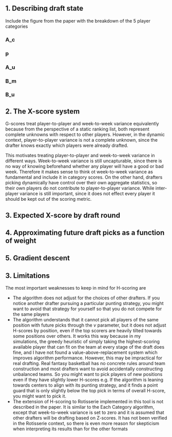## 1. Describing draft state 
Include the figure from the paper with the breakdown of the 5 player categories

### A_c
### p
### A_u
### B_m
### B_u 

## 2. The X-score system

G-scores treat player-to-player and week-to-week variance equivalently because from the perspective of a static ranking list, both represent complete unknowns with respect to other players. However, in the dynamic context, player-to-player variance is not a complete unknown, since the drafter knows exactly which players were already drafted. 

This motivates treating player-to-player and week-to-week variance in different ways. Week-to-week variance is still uncapturable, since there is no way of knowing beforehand whether any player will have a good or bad week. Therefore it makes sense to think ot week-to-week variance as fundamental and include it in category scores. On the other hand, drafters picking dynamically have control over their own aggregate statistics, so their own players do not contribute to player-to-player variance. While inter-player variance is still important, since it does not effect every player it should be kept out of the scoring metric. 

## 3. Expected X-score by draft round
## 4. Approximating future draft picks as a function of weight
## 5. Gradient descent 


## 3. Limitations
The most important weaknesses to keep in mind for H-scoring are 
* The algorithm does not adjust for the choices of other drafters. If you notice another drafter pursuing a 
particular punting strategy, you might want to avoid that strategy for yourself so that you do not compete
for the same players
* The algorithm understands that it cannot pick all players of the same position with future picks through the $\nu$ parameter, but it does not adjust H-scores by
position, even if the top scorers are heavily tilted towards some positions over others. It works this way because in my simulations, the greedy heuristic of simply taking the highest-scoring available player
that can fit on the team at every stage of the draft does fine, and I have not found a value-above-replacement system which improves
algorithm performance. However, this may be impractical for real drafting. Real fantasy basketball has no concrete rules around team construction
and most drafters want to avoid accidentally constructing unbalanced teams. So you might want to pick players of new positions even if they have slightly lower H-scores
e.g. If the algorithm is leaning towards centers to align with its punting strategy, and it finds a point guard that is only slightly below the top pick in terms of overall
H-score, you might want to pick it. 
* The extension of H-scoring to Rotisserie implemented in this tool is not described in the paper.
It is similar to the Each Category algorithm, except that week-to-week variance is set to zero and it is assumed
that other drafters will be drafting based on Z-scores. It has not been verified in the Rotisserie context, so there
is even more reason for skepticism when interpreting its results than for the other formats
